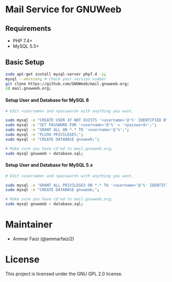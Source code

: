 # Mail Service for GNUWeeb

## Requirements
- PHP 7.4+
- MySQL 5.5+

## Basic Setup
```sh
sudo apt-get install mysql-server php7.4 -y;
mysql --version; # Check your version number
git clone https://github.com/GNUWeeb/mail.gnuweeb.org;
cd mail.gnuweeb.org;
```

#### Setup User and Database for MySQL 8
```sh
# Edit <username> and <password> with anything you want.

sudo mysql -e "CREATE USER IF NOT EXISTS '<username>'@'%' IDENTIFIED BY '<password>';";
sudo mysql -e "SET PASSWORD FOR '<username>'@'%' = '<password>';";
sudo mysql -e "GRANT ALL ON *.* TO '<username>'@'%';";
sudo mysql -e "FLUSH PRIVILEGES;";
sudo mysql -e "CREATE DATABASE gnuweeb;";

# Make sure you have cd'ed to mail.gnuweeb.org;
sudo mysql gnuweeb < database.sql;
```


#### Setup User and Database for MySQL 5.x
```sh
# Edit <username> and <password> with anything you want.

sudo mysql -e "GRANT ALL PRIVILEGES ON *.* TO '<username>'@'%' IDENTIFIED BY '<password>';";
sudo mysql -e "CREATE DATABASE gnuweeb;";

# Make sure you have cd'ed to mail.gnuweeb.org;
sudo mysql gnuweeb < database.sql;
```


# Maintainer
- Ammar Faizi (@ammarfaizi2)

# License
This project is licensed under the GNU GPL 2.0 license.
